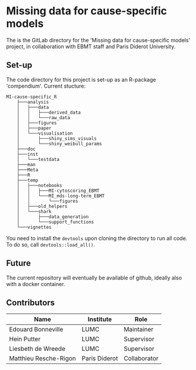 # Missing data for cause-specific models

The is the GitLab directory for the 'Missing data for cause-specific models' project, in collaboration with EBMT staff and Paris Diderot University.

## Set-up

The code directory for this project is set-up as an R-package 'compendium'. Current stucture:

```powershel
MI-cause-specific_R
    ├───analysis
    │   ├───data
    │   │   ├───derived_data
    │   │   └───raw_data
    │   ├───figures
    │   ├───paper
    │   └───visualisation
    │       ├───shiny_sims_visuals
    │       └───shiny_weibull_params
    ├───doc
    ├───inst
    │   └───testdata
    ├───man
    ├───Meta
    ├───R
    ├───temp
    │   ├───notebooks
    │   │   ├───MI-cytoscoring_EBMT
    │   │   └───MI_mds-long-term_EBMT
    │   │       └───figures
    │   ├───old_helpers
    │   └───shark
    │       ├───data_generation
    │       └───support_functions
    └───vignettes
```



You need to install the `devtools` upon cloning the directory to run all code. To do so, call `devtools::load_all()`.

## Future

The current repository will eventually be available of github, ideally also with a docker container.

## Contributors

| Name                  | Institute     | Role         |
| --------------------- | ------------- | ------------ |
| Edouard Bonneville    | LUMC          | Maintainer   |
| Hein Putter           | LUMC          | Supervisor   |
| Liesbeth de Wreede    | LUMC          | Supervisor   |
| Matthieu Resche-Rigon | Paris Diderot | Collaborator |
